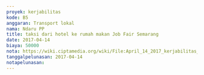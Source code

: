 ```yaml
---
proyek: kerjabilitas
kode: B5
anggaran: Transport lokal
nama: Ndaru PP
title: taksi dari hotel ke rumah makan Job Fair Semarang
date: 2017-04-14
biaya: 50000
nota: https://wiki.ciptamedia.org/wiki/File:April_14_2017_kerjabilitas_B5_taksi_hotel_tempat_makan_inok752.jpg
tanggalpelunasan: 2017-04-14
notapelunasan:
---
```

